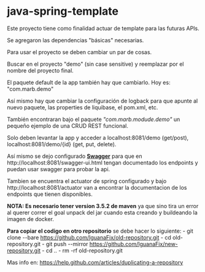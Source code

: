 # java-spring-template

Este proyecto tiene como finalidad actuar de template para las futuras APIs.

Se agregaron las dependencias "básicas" necesarias.

Para usar el proyecto se deben cambiar un par de cosas.

Buscar en el proyecto "demo" (sin case sensitive) y reemplazar por el nombre del proyecto final.

El paquete default de la app también hay que cambiarlo. Hoy es: "com.marb.demo"

Así mismo hay que cambiar la configuración de logback para que apunte al nuevo paquete, las properties de liquibase, el pom.xml, etc.

También encontraran bajo el paquete <i>"com.marb.modude.demo"</i> un pequeño ejemplo de una CRUD REST funcional.

Solo deben levantar la app y acceder a localhost:8081/demo (get/post), localhost:8081/demo/{id} (get, put, delete).

Así mismo se dejo configurado <a href="https://swagger.io/"><b>Swagger</b></a> para que en http://localhost:8081/swagger-ui.html tengan documentado los endpoints y puedan usar swagger para probar la api.

Tambien se encuentra el actuator de spring configurado y bajo http://localhost:8081/actuator van a encontrar la documentacion de los endpoints que tienen disponibles.


<b>NOTA: Es necesario tener version 3.5.2 de maven</b> ya que sino tira un error al querer correr el goal unpack del jar cuando esta creando y buildeando la imagen de docker.


<b>Para copiar el codigo en otro repositorio</b> se debe hacer lo siguiente:
       - git clone --bare https://github.com/IguanaFix/old-repository.git
       - cd old-repository.git
       - git push --mirror https://github.com/IguanaFix/new-repository.git
       - cd ..
       - rm -rf old-repository.git

Mas info en: <a href="https://help.github.com/articles/duplicating-a-repository">https://help.github.com/articles/duplicating-a-repository</a>